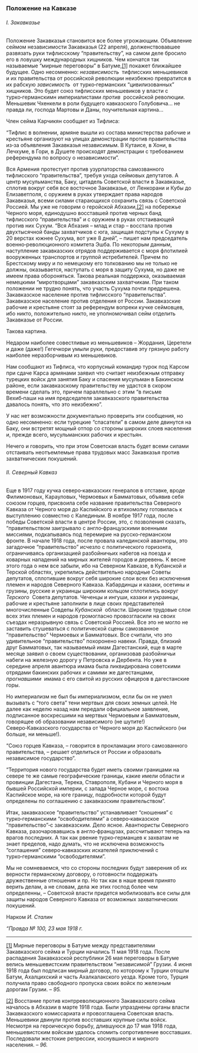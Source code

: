 ### Положение на Кавказе

###### I. Закавказье

Положение Закавказья становится все более угрожающим. Объявление сеймом независимости Закавказья (22 апреля), долженствовавшее развязать руки тифлисскому “правительству”, на самом деле бросило его в ловушку международных хищников. Чем кончатся так называемые “мирные переговоры” в Батуме,[[1]](#_ftn1) покажет ближайшее будущее. Одно несомненно: _независимость_  тифлисских меньшевиков и их правительства от российской революции неизбежно превратится в их рабскую _зависимость_  от турко‑германских “цивилизованных” хищников. Это будет союз тифлисских меньшевиков у власти с турко‑германскимн империалистами _против_  российской революции. Меньшевик Чхенкели в роли будущего кавказского Голубовича… не правда ли, господа Мартовы и Даны, поучительная картина…

Член сейма Карчикян сообщает из Тифлиса:

“Тифлис в волнении, армяне вышли из состава министерства рабочие и крестьяне организуют на улицах демонстрации против правительства из‑за объявления Закавказья независимым. В Кутаисе, в Хони, в Лечхуме, в Гори, в Душете происходят демонстрации с требованием референдума по вопросу о независимости”.

Вся Армения протестует против узурпаторства самозванного тифлисского “правительства”, требуя ухода сеймовых депутатов. А центр мусульманства, Баку, цитадель Советской власти в Закавказье, сплотив вокруг себя все восточное Закавказье, от Ленкорани и Кубы до Елизаветполя, с оружием в руках утверждает права народов Закавказья, всеми силами старающихся сохранить связь с Советской Россией. Мы уже не говорим о геройской Абхазии,[[2]](#_ftn2) на побережье Черного моря, единодушно восставшей против черных банд тифлисского “правительства” и с оружием в руках отстаивающей против них Сухум. “Вся Абхазия – млад и стар – восстала против двухтысячной банды захватчиков с юга, защищая подступы к Сухуму в 20 верстах южнее Сухума, вот уже 8 дней”, – пишет нам председатель военно‑революционного комитета Эшба. По некоторым данным, наступление закавказских отрядов поддерживается с моря флотилией вооруженных транспортов и группой истребителей. Причем по Брестскому миру и по немецкому его толкованию мы не только не должны, оказывается, наступать с моря в защиту Сухума, но даже не имеем права обороняться. Такова реальная поддержка, оказываемая немецкими “миротворцами” закавказским захватчикам. При таком положении не трудно понять, что участь Сухума почти предрешена. Закавказское население против тифлисского “правительства”. Закавказское население против отделения от России. Закавказские рабочие и крестьяне стоят за референдум вопреки кучке сеймовцев, ибо никто, положительно никто, не уполномочивал сейм отделить Закавказье от России.

Такова картина.

Недаром наиболее совестливые из меньшевиков – Жордания, Церетели и даже (даже!) Гегечкори умыли руки, предоставив эту грязную работу наиболее неразборчивым из меньшевиков.

Нам сообщают из Тифлиса, что корпусный командир турок под Карсом при сдаче Карса армянами заявил что считает неизбежным отправку турецких войск для занятия Баку и спасения мусульман в Бакинском районе, если закавказскому правительству не удастся в скором времени сделать это, причем параллельно с этим “в письме Вехиб‑паши на имя председателя закавказского правительства давалось понять, что это неизбежно”.

У нас нет возможности документально проверить эти сообщения, но одно несомненно: если турецкие “спасатели” в самом деле двинутся на Баку, они встретят мощный отпор со стороны широких слоев населения и, прежде всего, мусульманских рабочих и крестьян.

Нечего и говорить, что при этом Советская власть будет всеми силами отстаивать неотъемлемые права трудовых масс Закавказья против захватнических покушений.

###### II. Северный Кавказ

Еще в 1917 году кучка северо‑кавказских генералов в отставке, вроде Филимоновых, Карауловых, Чермоевых и Бамматовых, объявив себя союзом горцев, присвоила себе название правительства Северного Кавказа от Черного моря до Каспийского и втихомолку готовилась к выступлению совместно с Калединым. В ноябре 1917 года, после победы Советской власти в центре России, это, с позволения сказать, “правительством заигрывало с англо‑французскими военными миссиями, подкапываясь под перемирие на русско‑германском фронте. В начале 1918 года, после провала калединской авантюры, это загадочное “правительство” исчезло с политического горизонта, ограничиваясь организацией разбойничьих набегов на поезда и коварных нападений на мирных жителей городов и деревень. К весне этого года о нем все забыли, ибо на Северном Кавказе, в Кубанской и Терской областях, укрепились действительно народные Советы депутатов, сплотившие вокруг себя широкие слои всех без исключения племен и народов Северного Кавказа. Кабардинцы и казаки, осетины и грузины, русские и украинцы широким кольцом сплотились вокруг _Терского_  Совета депутатов. Чеченцы и ингуши, казаки и украинцы, рабочие и крестьяне заполнили в лице своих представителей многочисленные Совдепы _Кубанской_  области. Широкие трудовые слои всех этих племен и народов громогласно провозгласили на своих съездах неразрывную связь с Советской Россией. Все это не могло не заставить стушеваться с политической сцены самозванное “правительство” Чермоевых и Бамматовых. Все считали, что это удивительное “правительство” похоронено навеки. Правда, близкий друг Бамматовых, так называемый имам Дагестанский, еще в марте месяце заявил о своем существовании, организовав разбойничьи набеги на железную дорогу у Петровска и Дербента. Но уже в середине апреля авантюра имама была ликвидирована советскими отрядами бакинских рабочих и самими же дагестанцами, _прогнавшими_  имама с его свитой из русских офицеров в дагестанские горы.

Но империализм не был бы империализмом, если бы он не умел вызывать с “того света” тени мертвых для своих земных целей. Не далее как неделю назад нам передали официальное заявление, подписанное воскресшими на мертвых Чермоевым и Бамматовым, говорящее об образовании независимого (не шутите!) Северо‑Кавказского государства от Черного моря до Каспийского (ни больше, ни меньше!).

“Союз горцев Кавказа, – говорится в прокламации этого самозванного правительства, – решает отделиться от России и образовать независимое государство”.

“Территория нового государства будет иметь своими границами на севере те же самые географические границы, какие имели области и провинции Дагестана, Терека, Ставрополя, Кубани и Черного моря в бывшей Российской империи, с запада Черное море, с востока Каспийское море, на юге границу, подробности которой будут определены по соглашению с закавказским правительством”.

Итак, закавказское “правительство” устанавливает “сношения” с турко‑германскими “освободителями” а северо‑кавказское “правительство”‑с закавказским. Дело ясное. Авантюристы Северного Кавказа, разочаровавшись в англо‑французах, рассчитывают теперь на врагов последних. А так как рвение турко‑германцев к захватам не знает пределов, надо думать, что не исключена возможность “соглашения” северо‑кавказских искателей приключений с турко‑германскими “освободителями”.

Мы не сомневаемся, что со стороны последних будут заверения об их верности германскому договору, о готовности поддержать дружественные отношения и пр. Но так как в наше время принято верить делам, а не словам, дела же этих господ более чем определенны, – Советской власти придется мобилизовать все силы для защиты народов Северного Кавказа от возможных захватнических покушений.

Нарком _И. Сталин_

_“Правда №_ _100, 23 мая 1918_ _г._

  

---

[[1]](#_ftnref1) Мирные переговоры в Батуме между представителями Закавказского сейма и Турции начались 11 мая 1918 года. После распадения Закавказской республики 26 мая переговоры в Батуме велись меньшевистским правительством “независимой” Грузии. 4 июня 1918 года был подписан мирный договор, по которому к Турции отошли Батум, Ахалцихский и часть Ахалкалакского уезда. Кроме того, Турция получила право свободного пропуска своих войск по железным дорогам Грузии. – _95._

[[2]](#_ftnref2) Восстание против контрреволюционного Закавказского сейма началось в Абхазии в марте 1918 года. Были упразднены органы власти Закавказского комиссариата и провозглашена Советская власть. Меньшевики двинули против восставших крупные силы войск. Несмотря на героическую борьбу, длившуюся до 17 мая 1918 года, меньшевистским войскам удалось сломить сопротивление восставших. Последовали жестокие репрессии, коснувшиеся и мирного населения. – _96._